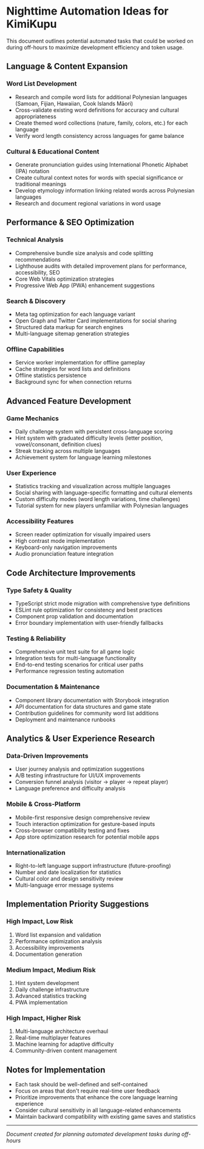 # Nighttime Automation Ideas for KimiKupu

This document outlines potential automated tasks that could be worked on during off-hours to maximize development efficiency and token usage.

## Language & Content Expansion

### Word List Development
- Research and compile word lists for additional Polynesian languages (Samoan, Fijian, Hawaiian, Cook Islands Māori)
- Cross-validate existing word definitions for accuracy and cultural appropriateness
- Create themed word collections (nature, family, colors, etc.) for each language
- Verify word length consistency across languages for game balance

### Cultural & Educational Content
- Generate pronunciation guides using International Phonetic Alphabet (IPA) notation
- Create cultural context notes for words with special significance or traditional meanings
- Develop etymology information linking related words across Polynesian languages
- Research and document regional variations in word usage

## Performance & SEO Optimization

### Technical Analysis
- Comprehensive bundle size analysis and code splitting recommendations
- Lighthouse audits with detailed improvement plans for performance, accessibility, SEO
- Core Web Vitals optimization strategies
- Progressive Web App (PWA) enhancement suggestions

### Search & Discovery
- Meta tag optimization for each language variant
- Open Graph and Twitter Card implementations for social sharing
- Structured data markup for search engines
- Multi-language sitemap generation strategies

### Offline Capabilities
- Service worker implementation for offline gameplay
- Cache strategies for word lists and definitions
- Offline statistics persistence
- Background sync for when connection returns

## Advanced Feature Development

### Game Mechanics
- Daily challenge system with persistent cross-language scoring
- Hint system with graduated difficulty levels (letter position, vowel/consonant, definition clues)
- Streak tracking across multiple languages
- Achievement system for language learning milestones

### User Experience
- Statistics tracking and visualization across multiple languages
- Social sharing with language-specific formatting and cultural elements
- Custom difficulty modes (word length variations, time challenges)
- Tutorial system for new players unfamiliar with Polynesian languages

### Accessibility Features
- Screen reader optimization for visually impaired users
- High contrast mode implementation
- Keyboard-only navigation improvements
- Audio pronunciation feature integration

## Code Architecture Improvements

### Type Safety & Quality
- TypeScript strict mode migration with comprehensive type definitions
- ESLint rule optimization for consistency and best practices
- Component prop validation and documentation
- Error boundary implementation with user-friendly fallbacks

### Testing & Reliability
- Comprehensive unit test suite for all game logic
- Integration tests for multi-language functionality
- End-to-end testing scenarios for critical user paths
- Performance regression testing automation

### Documentation & Maintenance
- Component library documentation with Storybook integration
- API documentation for data structures and game state
- Contribution guidelines for community word list additions
- Deployment and maintenance runbooks

## Analytics & User Experience Research

### Data-Driven Improvements
- User journey analysis and optimization suggestions
- A/B testing infrastructure for UI/UX improvements
- Conversion funnel analysis (visitor → player → repeat player)
- Language preference and difficulty analysis

### Mobile & Cross-Platform
- Mobile-first responsive design comprehensive review
- Touch interaction optimization for gesture-based inputs
- Cross-browser compatibility testing and fixes
- App store optimization research for potential mobile apps

### Internationalization
- Right-to-left language support infrastructure (future-proofing)
- Number and date localization for statistics
- Cultural color and design sensitivity review
- Multi-language error message systems

## Implementation Priority Suggestions

### High Impact, Low Risk
1. Word list expansion and validation
2. Performance optimization analysis
3. Accessibility improvements
4. Documentation generation

### Medium Impact, Medium Risk
1. Hint system development
2. Daily challenge infrastructure
3. Advanced statistics tracking
4. PWA implementation

### High Impact, Higher Risk
1. Multi-language architecture overhaul
2. Real-time multiplayer features
3. Machine learning for adaptive difficulty
4. Community-driven content management

## Notes for Implementation

- Each task should be well-defined and self-contained
- Focus on areas that don't require real-time user feedback
- Prioritize improvements that enhance the core language learning experience
- Consider cultural sensitivity in all language-related enhancements
- Maintain backward compatibility with existing game saves and statistics

---

*Document created for planning automated development tasks during off-hours*